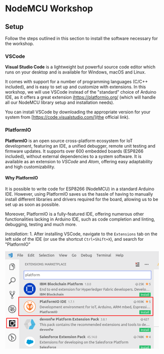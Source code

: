 # NodeMCU Workshop

## Setup

Follow the steps outlined in this section to install the software necessary for the workshop.

### VSCode
__Visual Studio Code__ is a lightweight but powerful source code editor which runs on your desktop and is available for Windows, macOS and Linux.

It comes with support for a number of programming languages (C/C++ included), and is easy to set up and customize with extensions. In this workshop, we will use VSCode instead of the "standard" choice of Arduino IDE, as it offers a great extension [ihttps://platformio.org/](PlatformIO) (which will handle all our NodeMCU library setup and installation needs).

You can install VSCode by downloading the appropriate version for your system from [https://code.visualstudio.com/](the official link).

### PlatformIO

__PlatformIO__ is an open source cross-platform ecosystem for IoT development, featuring an IDE, a unified debugger, remote unit testing and firmware updates. It supports over 600 embedded boards (ESP8266 included), without external dependencies to a system software. It is available as an extension to _VSCode_ and _Atom_, offering easy adaptability and high customizability.

#### Why PlatformIO

It is possible to write code for ESP8266 (NodeMCU) in a standard Arduino IDE. However, using PlatformIO saves us the hassle of having to manually install different libraries and drivers required for the board, allowing us to be set up as soon as possible. 

Moreover, PlatformIO is a fully-featured IDE, offering numerous other functionalities lacking in Arduino IDE, such as code completion and linting, debugging, testing and much more.

_Installation_: 
    1. After installing VSCode, navigate to the `Extensions` tab on the left side of the IDE (or use the shortcut `Ctrl+Shift+X`), and search for "PlatformIO"
    
![Find "PlatformIO" extension](./platformio-install.png)
